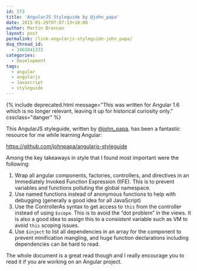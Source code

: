 ```yaml
---
id: 573
title: 'AngularJS Styleguide by @john_papa'
date: 2015-01-29T07:07:13+10:00
author: Martin Brennan
layout: post
permalink: /link-angularjs-styleguide-john_papa/
dsq_thread_id:
  - 3465041333
categories:
  - Development
tags:
  - angular
  - angularjs
  - Javascript
  - styleguide
---
```


{% include deprecated.html message="This was written for Angular 1.6 which is no longer relevant, leaving it up for historical curiosity only." cssclass="danger" %}

This AngularJS styleguide, written by <a title="john_papa" href="https://twitter.com/john_papa" target="_blank">@john_papa</a>, has been a fantastic resource for me while learning Angular:

<a title="AngularJS Styleguide" href="https://github.com/johnpapa/angularjs-styleguide" target="_blank">https://github.com/johnpapa/angularjs-styleguide</a>

Among the key takeaways in style that I found most important were the following:

  1. Wrap all angular components, factories, controllers, and directives in an Immediately Invoked Function Expression (IIFE). This is to prevent variables and functions polluting the global namespace.
  2. Use named functions instead of anonymous functions to help with debugging (generally a good idea for all JavaScript)
  3. Use the ControllerAs syntax to get access to `this` from the controller instead of using `$scope`. This is to avoid the “dot problem” in the views. It is also a good idea to assign this to a consistent variable such as VM to avoid `this` scoping issues.
  4. Use `$inject` to list all dependencies in an array for the component to prevent minification mangling, and huge function declarations including dependencies can be hard to read.

The whole document is a great read though and I really encourage you to read it if you are working on an Angular project.